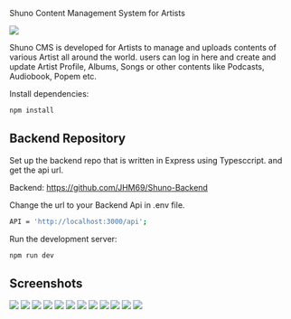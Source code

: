 Shuno Content Management System for Artists

![](/public/logo.png)


Shuno CMS is developed for Artists to manage and uploads contents of various Artist all around the world. users can log in here and create and update Artist Profile, Albums, Songs or other contents like Podcasts, Audiobook, Popem etc. 

Install dependencies:

```bash
npm install
```

## Backend Repository

Set up the backend repo that is written in Express using Typesccript.
and get the api url.

Backend: https://github.com/JHM69/Shuno-Backend

Change the url to your Backend Api in .env file.
```bash
API = 'http://localhost:3000/api';
```

Run the development server:

```bash
npm run dev
```
## Screenshots

![](/public/1.png)
![](/public/2.png)
![](/public/3.png)
![](/public/4.png)
![](/public/5.png)
![](/public/6.png)
![](/public/7.png)
![](/public/8.png)
![](/public/9.png)
![](/public/10.png)
![](/public/11.png)
![](/public/12.png)






